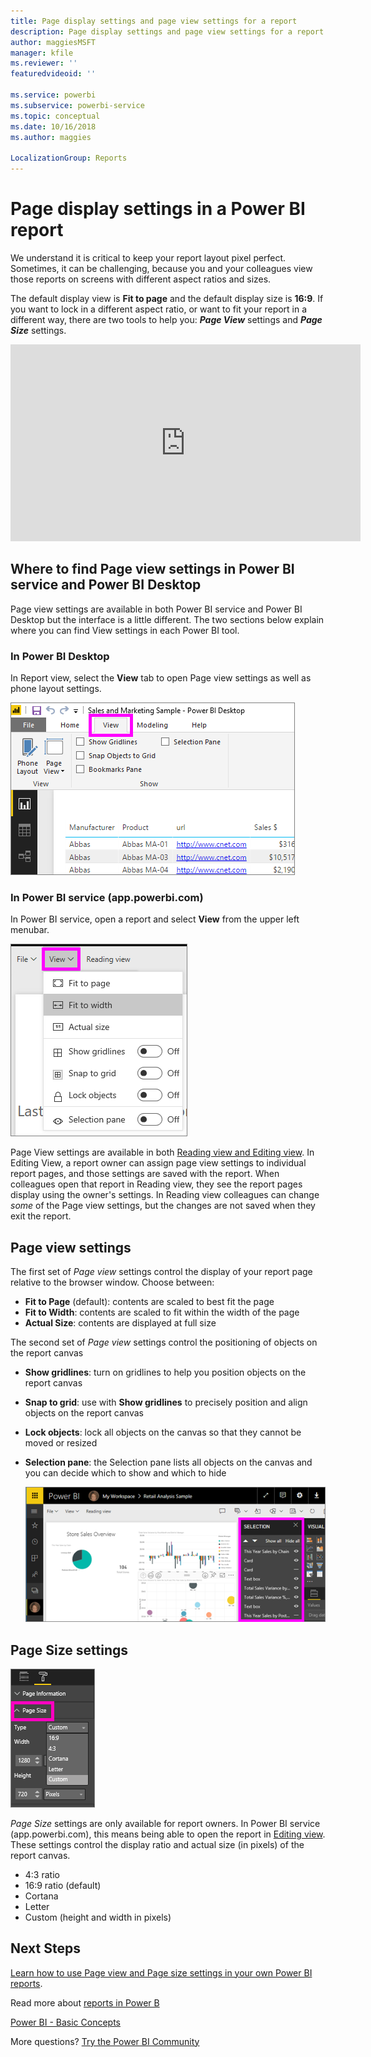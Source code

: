 ```yaml
---
title: Page display settings and page view settings for a report
description: Page display settings and page view settings for a report
author: maggiesMSFT
manager: kfile
ms.reviewer: ''
featuredvideoid: ''

ms.service: powerbi
ms.subservice: powerbi-service
ms.topic: conceptual
ms.date: 10/16/2018
ms.author: maggies

LocalizationGroup: Reports
---
```

# Page display settings in a Power BI report
We understand it is critical to keep your report layout pixel perfect. Sometimes, it can be challenging, because you and your colleagues view those reports on screens with different aspect ratios and sizes. 

The default display view is **Fit to page** and the default display size is **16:9**. If you want to lock in a different aspect ratio, or want to fit your report in a different way, there are two tools to help you: ***Page View*** settings and ***Page Size*** settings.

<iframe width="560" height="315" src="https://www.youtube.com/embed/5tg-OXzxe2g" frameborder="0" allowfullscreen></iframe>


## Where to find Page view settings in Power BI service and Power BI Desktop
Page view settings are available in both Power BI service and Power BI Desktop but the interface is a little different. The two sections below explain where you can find View settings in each Power BI tool.

### In Power BI Desktop
In Report view, select the **View** tab to open Page view settings as well as phone layout settings.

  ![selection pane](media/power-bi-report-display-settings/power-bi-desktop-view-settings.png)

### In Power BI service (app.powerbi.com)
In Power BI service, open a report and select **View** from the upper left menubar.

![](media/power-bi-report-display-settings/power-bi-change-page-view.png)

Page View settings are available in both [Reading view and Editing view](consumer/end-user-reading-view.md). In Editing View, a report owner can assign page view settings to individual report pages, and those settings are saved with the report. When colleagues open that report in Reading view, they see the report pages display using the owner's settings.  In Reading view colleagues can change *some* of the Page view settings, but the changes are not saved when they exit the report.

##    Page view settings
The first set of *Page view* settings control the display of your report page relative to the browser window.  Choose between:

* **Fit to Page** (default): contents are scaled to best fit the page
* **Fit to Width**: contents are scaled to fit within the width of the page
* **Actual Size**: contents are displayed at full size

The second set of *Page view* settings control the positioning of objects on the report canvas

* **Show gridlines**: turn on gridlines to help you position objects on the report canvas
* **Snap to grid**: use with **Show gridlines** to precisely position and align objects on the report canvas 
* **Lock objects**: lock all objects on the canvas so that they cannot be moved or resized
* **Selection pane**: the Selection pane lists all objects on the canvas and you can decide which to show and which to hide

    ![selection pane](media/power-bi-report-display-settings/power-bi-selection-pane.png)



## Page Size settings
![](media/power-bi-report-display-settings/power-bi--page-size.png)

*Page Size* settings are only available for report owners. In Power BI service (app.powerbi.com), this means being able to open the report in [Editing view](consumer/end-user-reading-view.md). These settings control the display ratio and actual size (in pixels) of the report canvas.   

* 4:3 ratio
* 16:9 ratio (default)
* Cortana
* Letter
* Custom (height and width in pixels)

## Next Steps
[Learn how to use Page view and Page size settings in your own Power BI reports](consumer/end-user-report-view.md).

Read more about [reports in Power B](consumer/end-user-reports.md)

[Power BI - Basic Concepts](consumer/end-user-basic-concepts.md)

More questions? [Try the Power BI Community](http://community.powerbi.com/)

